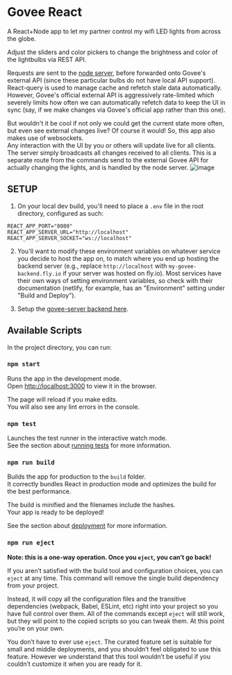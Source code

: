 # Govee React
A React+Node app to let my partner control my wifi LED lights from across the globe.  
  
Adjust the sliders and color pickers to change the brightness and color of the lightbulbs via REST API.  
  
Requests are sent to the [node server](https://github.com/7MinutesDead-Git/govee-server), before forwarded onto Govee's external API (since these particular bulbs do not have local API support).  
React-query is used to manage cache and refetch stale data automatically. However, Govee's official external API is aggressively rate-limited which severely limits how often we can automatically refetch data to keep the UI in sync (say, if we make changes via Govee's official app rather than this one).  
  
But wouldn't it be cool if not only we could get the current state more often, but even see external changes live? Of course it would! So, this app also makes use of websockets.  
Any interaction with the UI by you or others will update live for all clients. The server simply broadcasts all changes received to all clients. This is a separate route from the commands send to the external Govee API for actually changing the lights, and is handled by the node server.
![image](https://user-images.githubusercontent.com/50963144/196177093-20877aed-0816-44a9-a6da-9fb4f25999c4.png)

## SETUP  
1) On your local dev build, you'll need to place a `.env` file in the root directory, configured as such:  
```
REACT_APP_PORT="8080"
REACT_APP_SERVER_URL="http://localhost"
REACT_APP_SERVER_SOCKET="ws://localhost"
```
2) You'll want to modify these environment variables on whatever service you decide to host the app on, to match where you end up hosting the backend server (e.g., replace `http://localhost` with `my-govee-backend.fly.io` if your server was hosted on fly.io). Most services have their own ways of setting environment variables, so check with their documentation (netlify, for example, has an "Environment" setting under "Build and Deploy").  
  
3) Setup the [govee-server backend here](https://github.com/7MinutesDead-Git/govee-server).

## Available Scripts

In the project directory, you can run:

### `npm start`

Runs the app in the development mode.\
Open [http://localhost:3000](http://localhost:3000) to view it in the browser.

The page will reload if you make edits.\
You will also see any lint errors in the console.

### `npm test`

Launches the test runner in the interactive watch mode.\
See the section about [running tests](https://facebook.github.io/create-react-app/docs/running-tests) for more information.

### `npm run build`

Builds the app for production to the `build` folder.\
It correctly bundles React in production mode and optimizes the build for the best performance.

The build is minified and the filenames include the hashes.\
Your app is ready to be deployed!

See the section about [deployment](https://facebook.github.io/create-react-app/docs/deployment) for more information.

### `npm run eject`

**Note: this is a one-way operation. Once you `eject`, you can’t go back!**

If you aren’t satisfied with the build tool and configuration choices, you can `eject` at any time. This command will remove the single build dependency from your project.

Instead, it will copy all the configuration files and the transitive dependencies (webpack, Babel, ESLint, etc) right into your project so you have full control over them. All of the commands except `eject` will still work, but they will point to the copied scripts so you can tweak them. At this point you’re on your own.

You don’t have to ever use `eject`. The curated feature set is suitable for small and middle deployments, and you shouldn’t feel obligated to use this feature. However we understand that this tool wouldn’t be useful if you couldn’t customize it when you are ready for it.
